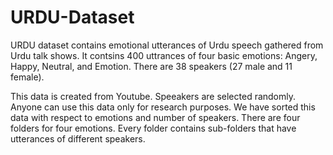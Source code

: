 # URDU-Dataset
URDU dataset contains emotional utterances of Urdu speech gathered from Urdu talk shows. It contsins 400 uttrances of four basic emotions: Angery, Happy, Neutral, and Emotion. There are 38 speakers (27 male and 11 female). 

This data is created from Youtube. Speeakers are selected randomly. Anyone can use this data only for research purposes.
We have sorted this data with respect to emotions and number of speakers. There are four folders for four emotions. Every folder contains sub-folders that have utterances of different speakers. 
